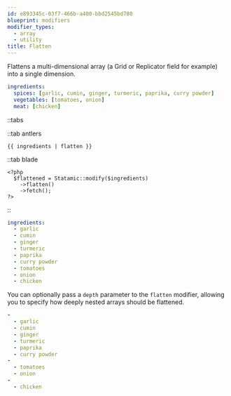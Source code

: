 ```yaml
---
id: e893345c-03f7-466b-a400-bbd2545bd780
blueprint: modifiers
modifier_types:
  - array
  - utility
title: Flatten
---
```

Flattens a multi-dimensional array (a Grid or Replicator field for example) into a single dimension.

```yaml
ingredients:
  spices: [garlic, cumin, ginger, turmeric, paprika, curry powder]
  vegetables: [tomatoes, onion]
  meat: [chicken]
```

::tabs

::tab antlers
```antlers
{{ ingredients | flatten }}
```
::tab blade
```blade
<?php
  $flattened = Statamic::modify($ingredients)
    ->flatten()
    ->fetch();
?>
```
::

```yaml
ingredients:
  - garlic
  - cumin
  - ginger
  - turmeric
  - paprika
  - curry powder
  - tomatoes
  - onion
  - chicken
```

You can optionally pass a `depth` parameter to the `flatten` modifier, allowing you to specify how deeply nested arrays should be flattened.

```yaml
-
  - garlic
  - cumin
  - ginger
  - turmeric
  - paprika
  - curry powder
-
  - tomatoes
  - onion
-
  - chicken
```
